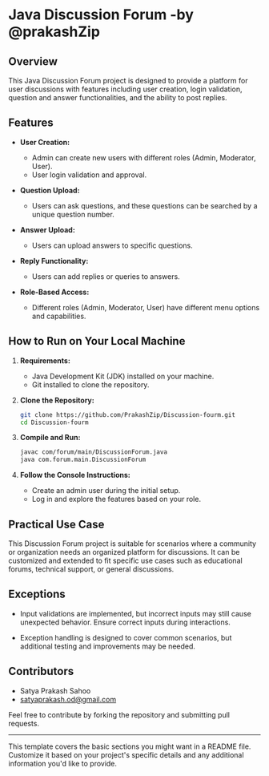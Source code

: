 # Java Discussion Forum  -by @prakashZip

## Overview

This Java Discussion Forum project is designed to provide a platform for user discussions with features including user creation, login validation, question and answer functionalities, and the ability to post replies.

## Features

- **User Creation:**
  - Admin can create new users with different roles (Admin, Moderator, User).
  - User login validation and approval.

- **Question Upload:**
  - Users can ask questions, and these questions can be searched by a unique question number.
  
- **Answer Upload:**
  - Users can upload answers to specific questions.

- **Reply Functionality:**
  - Users can add replies or queries to answers.

- **Role-Based Access:**
  - Different roles (Admin, Moderator, User) have different menu options and capabilities.

## How to Run on Your Local Machine

1. **Requirements:**
   - Java Development Kit (JDK) installed on your machine.
   - Git installed to clone the repository.

2. **Clone the Repository:**
   ```bash
   git clone https://github.com/PrakashZip/Discussion-fourm.git
   cd Discussion-fourm
   ```

3. **Compile and Run:**
   ```bash
   javac com/forum/main/DiscussionForum.java
   java com.forum.main.DiscussionForum
   ```

4. **Follow the Console Instructions:**
   - Create an admin user during the initial setup.
   - Log in and explore the features based on your role.

## Practical Use Case

This Discussion Forum project is suitable for scenarios where a community or organization needs an organized platform for discussions. It can be customized and extended to fit specific use cases such as educational forums, technical support, or general discussions.

## Exceptions

- Input validations are implemented, but incorrect inputs may still cause unexpected behavior. Ensure correct inputs during interactions.

- Exception handling is designed to cover common scenarios, but additional testing and improvements may be needed.

## Contributors

- Satya Prakash Sahoo
- [satyaprakash.od@gmail.com](mailto:satyaprakash.od@gmail.com)

Feel free to contribute by forking the repository and submitting pull requests.

---

This template covers the basic sections you might want in a README file. Customize it based on your project's specific details and any additional information you'd like to provide.
